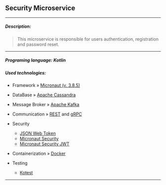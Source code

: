 ## Security Microservice

---
##### Description:
> This microservice is responsible for users authentication, registration and password reset.
---
##### Programing language: Kotlin
##### Used technologies:

- Framework » [Micronaut (v. 3.8.5)](https://docs.micronaut.io/3.8.5/guide/index.html)

- DataBase » [Apache Cassandra](https://cassandra.apache.org)
- Message Broker »  [Apache Kafka](https://kafka.apache.org/)


- Communication » [REST](https://en.wikipedia.org/wiki/Representational_state_transfer) and [gRPC](https://grpc.io/)


- Security
    - [JSON Web Token](https://jwt.io/)
    - [Micronaut Security](https://micronaut-projects.github.io/micronaut-security/latest/guide/index.html)
    - [Micronaut Security JWT](https://micronaut-projects.github.io/micronaut-security/latest/guide/index.html)


- Containerization » [Docker](https://www.docker.com/)


- Testing
    - [Kotest](https://kotest.io/)
---
